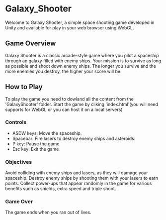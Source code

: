 # Galaxy_Shooter
Welcome to Galaxy Shooter, a simple space shooting game developed in Unity and available for play in your web browser using WebGL.

## Game Overview
Galaxy Shooter is a classic arcade-style game where you pilot a spaceship through an galaxy filled with enemy ships. Your mission is to survive as long as possible and shoot down enemy ships. The longer you survive and the more enemies you destroy, the higher your score will be.

## How to Play
To play the game you need to dowland all the content from the 'GalaxyShooter' folder. Start the game by cliking 'index.html'(you will need supports for WebGL or you can host it on a local servers)
### Controls
  - ASDW keys: Move the spaceship.
  - Spacebar: Fire lasers to destroy enemy ships and asteroids.
  - P key: Pause the game
  - Esc key: Exit the game

### Objectives
Avoid colliding with enemy ships and lasers, as they will damage your spaceship.
Destroy enemy ships by shooting them with your lasers to earn points.
Collect power-ups that appear randomly in the game for various benefits such as shields, extra speed and triple shoot.

### Game Over
The game ends when you ran out of lives.
